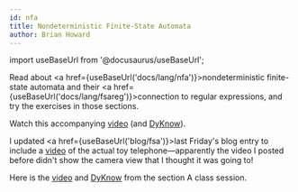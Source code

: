 ```yaml
---
id: nfa
title: Nondeterministic Finite-State Automata
author: Brian Howard
---
```

import useBaseUrl from '@docusaurus/useBaseUrl';

Read about <a href={useBaseUrl('docs/lang/nfa')}>nondeterministic finite-state automata</a> and their <a href={useBaseUrl('docs/lang/fsareg')}>connection to regular expressions</a>, and try the exercises in those sections.

Watch this accompanying [video](https://drive.google.com/file/d/1QfJfvfFxYEDZMT0C7xifwmewZLPPO5Pd/view) (and [DyKnow](https://drive.google.com/open?id=1-uyCi9ebCgwKVSm4fz8e70AoRq3Wikqj)).

I updated <a href={useBaseUrl('blog/fsa')}>last Friday's blog entry</a> to include a [video](https://drive.google.com/file/d/1kI7JeF6LzXlE02I37uekmQhYi4XFvzv4/view) of the actual toy telephone&mdash;apparently the video I posted before didn't show the camera view that I thought it was going to!

Here is the [video](https://drive.google.com/file/d/1YDZjFcJuUmb37mmzqyvuDamNloRCYB7-/view) and [DyKnow](https://drive.google.com/open?id=1-vEzByG3HL9bZ9IXeqBro5eOPbN_EI6C) from the section A class session.

